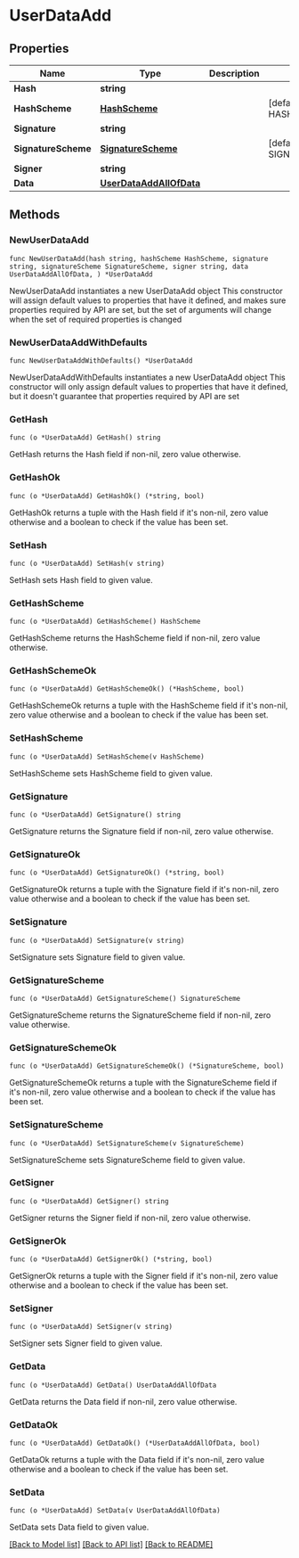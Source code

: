 # UserDataAdd

## Properties

Name | Type | Description | Notes
------------ | ------------- | ------------- | -------------
**Hash** | **string** |  | 
**HashScheme** | [**HashScheme**](HashScheme.md) |  | [default to HASH_SCHEME_BLAKE3]
**Signature** | **string** |  | 
**SignatureScheme** | [**SignatureScheme**](SignatureScheme.md) |  | [default to SIGNATURE_SCHEME_ED25519]
**Signer** | **string** |  | 
**Data** | [**UserDataAddAllOfData**](UserDataAddAllOfData.md) |  | 

## Methods

### NewUserDataAdd

`func NewUserDataAdd(hash string, hashScheme HashScheme, signature string, signatureScheme SignatureScheme, signer string, data UserDataAddAllOfData, ) *UserDataAdd`

NewUserDataAdd instantiates a new UserDataAdd object
This constructor will assign default values to properties that have it defined,
and makes sure properties required by API are set, but the set of arguments
will change when the set of required properties is changed

### NewUserDataAddWithDefaults

`func NewUserDataAddWithDefaults() *UserDataAdd`

NewUserDataAddWithDefaults instantiates a new UserDataAdd object
This constructor will only assign default values to properties that have it defined,
but it doesn't guarantee that properties required by API are set

### GetHash

`func (o *UserDataAdd) GetHash() string`

GetHash returns the Hash field if non-nil, zero value otherwise.

### GetHashOk

`func (o *UserDataAdd) GetHashOk() (*string, bool)`

GetHashOk returns a tuple with the Hash field if it's non-nil, zero value otherwise
and a boolean to check if the value has been set.

### SetHash

`func (o *UserDataAdd) SetHash(v string)`

SetHash sets Hash field to given value.


### GetHashScheme

`func (o *UserDataAdd) GetHashScheme() HashScheme`

GetHashScheme returns the HashScheme field if non-nil, zero value otherwise.

### GetHashSchemeOk

`func (o *UserDataAdd) GetHashSchemeOk() (*HashScheme, bool)`

GetHashSchemeOk returns a tuple with the HashScheme field if it's non-nil, zero value otherwise
and a boolean to check if the value has been set.

### SetHashScheme

`func (o *UserDataAdd) SetHashScheme(v HashScheme)`

SetHashScheme sets HashScheme field to given value.


### GetSignature

`func (o *UserDataAdd) GetSignature() string`

GetSignature returns the Signature field if non-nil, zero value otherwise.

### GetSignatureOk

`func (o *UserDataAdd) GetSignatureOk() (*string, bool)`

GetSignatureOk returns a tuple with the Signature field if it's non-nil, zero value otherwise
and a boolean to check if the value has been set.

### SetSignature

`func (o *UserDataAdd) SetSignature(v string)`

SetSignature sets Signature field to given value.


### GetSignatureScheme

`func (o *UserDataAdd) GetSignatureScheme() SignatureScheme`

GetSignatureScheme returns the SignatureScheme field if non-nil, zero value otherwise.

### GetSignatureSchemeOk

`func (o *UserDataAdd) GetSignatureSchemeOk() (*SignatureScheme, bool)`

GetSignatureSchemeOk returns a tuple with the SignatureScheme field if it's non-nil, zero value otherwise
and a boolean to check if the value has been set.

### SetSignatureScheme

`func (o *UserDataAdd) SetSignatureScheme(v SignatureScheme)`

SetSignatureScheme sets SignatureScheme field to given value.


### GetSigner

`func (o *UserDataAdd) GetSigner() string`

GetSigner returns the Signer field if non-nil, zero value otherwise.

### GetSignerOk

`func (o *UserDataAdd) GetSignerOk() (*string, bool)`

GetSignerOk returns a tuple with the Signer field if it's non-nil, zero value otherwise
and a boolean to check if the value has been set.

### SetSigner

`func (o *UserDataAdd) SetSigner(v string)`

SetSigner sets Signer field to given value.


### GetData

`func (o *UserDataAdd) GetData() UserDataAddAllOfData`

GetData returns the Data field if non-nil, zero value otherwise.

### GetDataOk

`func (o *UserDataAdd) GetDataOk() (*UserDataAddAllOfData, bool)`

GetDataOk returns a tuple with the Data field if it's non-nil, zero value otherwise
and a boolean to check if the value has been set.

### SetData

`func (o *UserDataAdd) SetData(v UserDataAddAllOfData)`

SetData sets Data field to given value.



[[Back to Model list]](../README.md#documentation-for-models) [[Back to API list]](../README.md#documentation-for-api-endpoints) [[Back to README]](../README.md)



